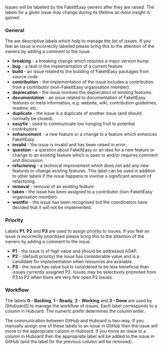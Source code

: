 Issues will be labelled by the FakeItEasy owners after they are raised. The labels for a given issue may change during its lifetime as more insight is gained.

### General

The are descriptive labels which help to manage the list of issues. If you feel an issue is incorrectly labelled please bring this to the attention of the owners by adding a comment to the issue.

* **breaking** - a breaking change which requires a major version bump
* **bug** - a fault in the implementation of a current feature
* **build** - an issue related to the building of FakeItEasy packages from source code
* **contribution** - the implementation of the issue includes a contribution from a contributor (non-FakeItEasy organisation member).
* **deprecation** - the issue involves the deprecation of existing features.
* **documentation** - an issue related to documentation of FakeItEasy features or meta information, e.g. website, wiki, contribution guidelines, readme, etc.
* **duplicate** - the issue is a duplicate of another issue (and should normally be closed).
* **easyfix** - used to communicate low hanging fruit to potential contributors
* **enhancement** - a new feature or a change to a feature which enhances FakeItEasy
* **invalid** - the issue is invalid and has been raised in error.
* **question** - a question about FakeItEasy or an idea for a new feature or change to an existing feature which  is open to and/or requires comment and discussion
* **refactoring** - a technical improvement which does not add any new features or change existing features. This label can be used in addition to other labels if the issue happens to involve a significant amount of refactoring.
* **removal** - removal of an existing feature
* **taken** - the issue has been assigned to a contributor (non-FakeItEasy organisation member).
* **wontfix** - the issue has been recognised but the coordinators have decided that it will not be implemented.

### Priority
Labels **P1**, **P2** and **P3** are used to assign priority to issues. If you feel an issue is incorrectly prioritised please bring this to the attention of the owners by adding a comment to the issue.

* **P1** - the issue is of high value and should be addressed ASAP.
* **P2** - (default priority) the issue has considerable value and is a candidate for implementation when resources are available.
* **P3** - the issue has value but is considered to be less beneficial than issues currently assigned P2. Issues may be selectively promoted from P3 to P2 when there are very few open P2 issues.

### Workflow
The labels **0 - Backlog**, **1 - Ready**, **2 - Working** and **3 - Done** are used by [[Huboard]] to manage the workflow of issues. Each label corresponds to a column in Huboard. The numeric prefix determines the column order.

The communication between GitHub and Huboard is two-way. If you manually assign one of these labels to an issue in GitHub then the issue will move to the appropriate column in Huboard. If you move an issue to a column in Huboard then the appropriate label will be added to the issue in GitHub (and the label for the previous column will be removed).